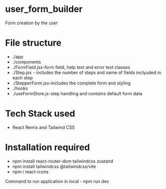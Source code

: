 # user_form_builder
Form creation by the user 
#  File structure 
* ./app
*  ./components
*   ./FormField.jsx-form field, help text and error text classes 
*   ./Step.jsx - includes the number of steps and name of fields inclyuded in each step 
*   ./StepperForm.jsx-includes the complete form and styling 
*  ./hooks
*    ./useFormStore.js-step handling and contains default form data

   
 # Tech Stack used
*  React Remix and Tailwind CSS


 # Installation required 
* npm install react-router-dom tailwindcss zustand
* npm install tailwindcss @tailwindcss/vite
* npm i react-icons

 Command to run application in local -  npm run dev





 

 
